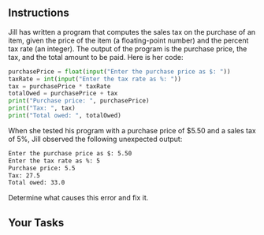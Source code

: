 ## Instructions

Jill has written a program that computes the sales tax on the purchase of an item, given the price of the item (a floating-point number) and the percent tax rate (an integer). The output of the program is the purchase price, the tax, and the total amount to be paid. Here is her code:

```python
purchasePrice = float(input("Enter the purchase price as $: "))
taxRate = int(input("Enter the tax rate as %: "))
tax = purchasePrice * taxRate
totalOwed = purchasePrice + tax
print("Purchase price: ", purchasePrice)
print("Tax: ", tax)
print("Total owed: ", totalOwed)
```

When she tested his program with a purchase price of $5.50 and a sales tax of 5%, Jill observed the following unexpected output:

```txt
Enter the purchase price as $: 5.50
Enter the tax rate as %: 5
Purchase price: 5.5
Tax: 27.5
Total owed: 33.0
```

Determine what causes this error and fix it.

## Your Tasks
